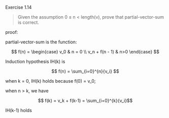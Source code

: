 Exercise 1.14

> Given the assumption 0 ≤ n < length(v), prove that partial-vector-sum is correct.

proof:

partial-vector-sum is the function:

$$ f(n) =
\begin{case}
  v_0 & n = 0 \\
  v_n + f(n - 1) & n>0
\end{case} $$

Induction hypothesis IH(k) is 

$$ f(n) = \sum_{i=0}^{n}{v_i} $$

when k = 0, IH(k) holds because f(0) = v_0;

when n > k, we have

$$ f(k) = v_k + f(k-1) = \sum_{i=0}^{k}{v_i}$$

IH(k-1) holds